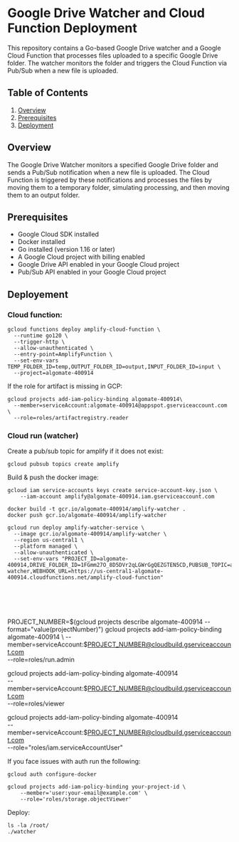 # Google Drive Watcher and Cloud Function Deployment

This repository contains a Go-based Google Drive watcher and a Google Cloud Function that processes files uploaded to a specific Google Drive folder. The watcher monitors the folder and triggers the Cloud Function via Pub/Sub when a new file is uploaded.

## Table of Contents

1. [Overview](#overview)
2. [Prerequisites](#prerequisites)
3. [Deployment](#deployment)

## Overview

The Google Drive Watcher monitors a specified Google Drive folder and sends a Pub/Sub notification when a new file is uploaded. The Cloud Function is triggered by these notifications and processes the files by moving them to a temporary folder, simulating processing, and then moving them to an output folder.

## Prerequisites

- Google Cloud SDK installed
- Docker installed
- Go installed (version 1.16 or later)
- A Google Cloud project with billing enabled
- Google Drive API enabled in your Google Cloud project
- Pub/Sub API enabled in your Google Cloud project

## Deployement 

### Cloud function:

```
gcloud functions deploy amplify-cloud-function \
  --runtime go120 \
  --trigger-http \
  --allow-unauthenticated \
  --entry-point=AmplifyFunction \
  --set-env-vars TEMP_FOLDER_ID=temp,OUTPUT_FOLDER_ID=output,INPUT_FOLDER_ID=input \
  --project=algomate-400914

```

If the role for artifact is missing in GCP: 

```
gcloud projects add-iam-policy-binding algomate-400914\
  --member=serviceAccount:algomate-400914@appspot.gserviceaccount.com \
  --role=roles/artifactregistry.reader
```

### Cloud run (watcher)

Create a pub/sub topic for amplify if it does not exist: 

```
gcloud pubsub topics create amplify

```

Build & push the docker image: 

```
gcloud iam service-accounts keys create service-account-key.json \
    --iam-account amplify@algomate-400914.iam.gserviceaccount.com

docker build -t gcr.io/algomate-400914/amplify-watcher .
docker push gcr.io/algomate-400914/amplify-watcher

gcloud run deploy amplify-watcher-service \
  --image gcr.io/algomate-400914/amplify-watcher \
  --region us-central1 \
  --platform managed \
  --allow-unauthenticated \
  --set-env-vars "PROJECT_ID=algomate-400914,DRIVE_FOLDER_ID=1FGmm27O_8D5DVr2qLGWrGgQEZGTEN5CD,PUBSUB_TOPIC=amplify,CHANNEL_ID=amplify-watcher,WEBHOOK_URL=https://us-central1-algomate-400914.cloudfunctions.net/amplify-cloud-function"






```
PROJECT_NUMBER=$(gcloud projects describe algomate-400914 --format="value(projectNumber)")
gcloud projects add-iam-policy-binding algomate-400914 \
  --member=serviceAccount:$PROJECT_NUMBER@cloudbuild.gserviceaccount.com \
  --role=roles/run.admin

gcloud projects add-iam-policy-binding algomate-400914 \
  --member=serviceAccount:$PROJECT_NUMBER@cloudbuild.gserviceaccount.com \
  --role=roles/viewer

gcloud projects add-iam-policy-binding algomate-400914 \
  --member=serviceAccount:$PROJECT_NUMBER@cloudbuild.gserviceaccount.com \
  --role="roles/iam.serviceAccountUser"

If you face issues with auth run the following: 

```
gcloud auth configure-docker
```

```
gcloud projects add-iam-policy-binding your-project-id \
    --member='user:your-email@example.com' \
    --role='roles/storage.objectViewer'
```
Deploy: 

```
ls -la /root/
./watcher


```